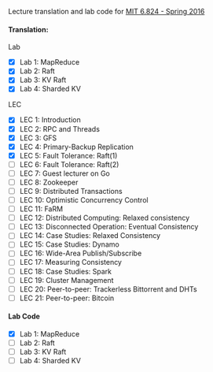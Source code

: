 Lecture translation and lab code for [MIT 6.824 - Spring 2016](https://pdos.csail.mit.edu/6.824/schedule.html)

#### Translation:

Lab
- [x] Lab 1: MapReduce
- [x] Lab 2: Raft
- [x] Lab 3: KV Raft
- [x] Lab 4: Sharded KV

LEC
- [x] LEC 1: Introduction
- [x] LEC 2: RPC and Threads
- [x] LEC 3: GFS
- [x] LEC 4: Primary-Backup Replication
- [x] LEC 5: Fault Tolerance: Raft(1)
- [ ] LEC 6: Fault Tolerance: Raft(2)
- [ ] LEC 7: Guest lecturer on Go
- [ ] LEC 8: Zookeeper
- [ ] LEC 9: Distributed Transactions
- [ ] LEC 10: Optimistic Concurrency Control
- [ ] LEC 11: FaRM
- [ ] LEC 12: Distributed Computing: Relaxed consistency
- [ ] LEC 13: Disconnected Operation: Eventual Consistency
- [ ] LEC 14: Case Studies: Relaxed Consistency
- [ ] LEC 15: Case Studies: Dynamo
- [ ] LEC 16: Wide-Area Publish/Subscribe
- [ ] LEC 17: Measuring Consistency
- [ ] LEC 18: Case Studies: Spark
- [ ] LEC 19: Cluster Management
- [ ] LEC 20: Peer-to-peer: Trackerless Bittorrent and DHTs
- [ ] LEC 21: Peer-to-peer: Bitcoin

#### Lab Code
- [x] Lab 1: MapReduce
- [ ] Lab 2: Raft
- [ ] Lab 3: KV Raft
- [ ] Lab 4: Sharded KV
